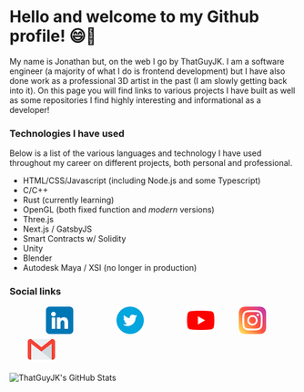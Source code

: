 # Hello and welcome to my Github profile! 😄👋

My name is Jonathan but, on the web I go by ThatGuyJK. I am a software engineer (a majority of what I do is frontend development) but I have also done work as a professional 3D artist in the past (I am slowly getting back into it). On this page you will find links to various projects I have built as well as some repositories I find highly interesting and informational as a developer!

### Technologies I have used
Below is a list of the various languages and technology I have used throughout my career on different projects, both personal and professional.
- HTML/CSS/Javascript (including Node.js and some Typescript)
- C/C++
- Rust (currently learning)
- OpenGL (both fixed function and _modern_ versions)
- Three.js
- Next.js / GatsbyJS
- Smart Contracts w/ Solidity
- Unity
- Blender
- Autodesk Maya / XSI (no longer in production)

### Social links
<a href="https://www.linkedin.com/in/thatguyjk/" style="margin-left: 32px;" ><img src="https://github.com/thatguyjk/thatguyjk/blob/main/linkedin.png" alt="linkedin logo" title="My LinkedIn profile" width="48" style="margin-left: 32px;" /></a>&nbsp;&nbsp;&nbsp;<a href="https://twitter.com/thatguyJK" style="margin-left: 32px;" ><img src="https://github.com/thatguyjk/thatguyjk/blob/main/twitter.png" alt="twitter logo" title="My Twitter profile" width="48" style="margin-left: 32px;" /></a>&nbsp;&nbsp;&nbsp;<a href="https://www.youtube.com/channel/UCYQzDM7M160MiVwAjkqIYJQ" style="margin-left: 32px;" ><img src="https://github.com/thatguyjk/thatguyjk/blob/main/youtube.png" alt="youtube logo" title="My Youtube profile" width="48" style="margin-left: 32px;" /></a>&nbsp;&nbsp;&nbsp;<a href="https://www.instagram.com/thatguyjk3d/" style="margin-left: 32px;" ><img src="https://github.com/thatguyjk/thatguyjk/blob/main/instagram.png" alt="instagram logo" title="My instagram profile" width="48" /></a>&nbsp;&nbsp;&nbsp;<a href="mailto:jonathank.kelly@gmail.com" style="margin-left: 32px;"><img src="https://github.com/thatguyjk/thatguyjk/blob/main/gmail.png" alt="email me" title="My email address" width="48" /></a>



<img src="https://github-readme-stats.vercel.app/api?username=thatguyjk&show_icons=true&hide_border=true&count_private=true&theme=tokyonight&icon_color=fad000" alt="ThatGuyJK's GitHub Stats">
